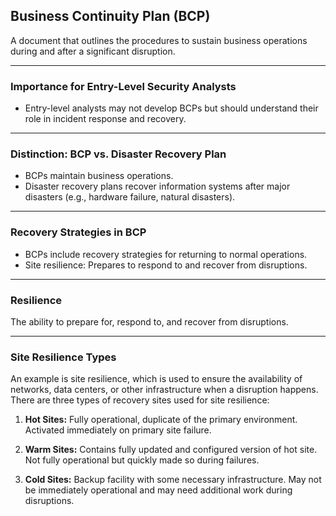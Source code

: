 ## Business Continuity Plan (BCP)

A document that outlines the procedures to sustain business operations during and after a significant disruption.

---

### **Importance for Entry-Level Security Analysts**

- Entry-level analysts may not develop BCPs but should understand their role in incident response and recovery.

---

### **Distinction: BCP vs. Disaster Recovery Plan**

- BCPs maintain business operations.
- Disaster recovery plans recover information systems after major disasters (e.g., hardware failure, natural disasters).

---

### **Recovery Strategies in BCP**

- BCPs include recovery strategies for returning to normal operations.
- Site resilience: Prepares to respond to and recover from disruptions.

---

### Resilience

The ability to prepare for, respond to, and recover from disruptions.

---

### **Site Resilience Types**

An example is site resilience, which is used to ensure the availability of networks, data centers, or other infrastructure when a disruption happens. There are three types of recovery sites used for site resilience:

1. **Hot Sites:** Fully operational, duplicate of the primary environment. Activated immediately on primary site failure.

2. **Warm Sites:** Contains fully updated and configured version of hot site. Not fully operational but quickly made so during failures.

3. **Cold Sites:** Backup facility with some necessary infrastructure. May not be immediately operational and may need additional work during disruptions.
